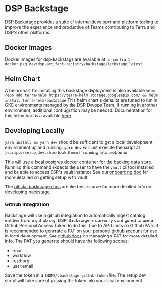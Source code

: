 # DSP Backstage

DSP Backstage provides a suite of internal developer and platform tooling to improve the experience
and productive of Teams contributing to Terra and DSP's other platforms.

## Docker Images

Docker Images for dsp-backstage are available at `us-central1-docker.pkg.dev/dsp-artifact-registry/backstage/backstage:latest`

## Helm Chart

A helm chart for installing this backstage deployment is also available
`helm repo add terra-helm https://terra-helm.storage.googleapis.com/ && helm install terra-helm/backstage`
This helm chart's defaults are tuned to run in GKE environments managed by the DSP Devops Team. If running in another
environment, additional confiugration may be needed. Documentation for this helmchart is a available [here](https://github.com/broadinstitute/terra-helmfile/tree/master/charts/backstage)

## Developing Locally

`yarn install && yarn dev` should be sufficient to get a local development environment up and running.
`yarn dev` will just execute the script at `/scripts/setup_dev.sh` so look there if running into problems


This will use a local postgres docker container for the backing data store. Running this command expects
the user to have the `vault` cli tool installed and be able to access DSP's vault instance See our [onboarding doc](https://docs.google.com/document/d/11pZE-GqeZFeSOG0UpGg_xyTDQpgBRfr0MLxpxvvQgEw/edit#heading=h.trehvi2yr632)
for more detailed on getting setup with vault.

The [official backstage docs](https://backstage.io/docs/overview/what-is-backstage/) are the best source for more detailed info on developing backstage.

### Github Integration

Backstage will use a github integration to automatically ingest catalog entities from a github org. DSP-Backstage is currently configured to use
a Github Personal Access Token to do this. Due to API Limits on Github PATs it is recommended to generate a PAT on your personal github account for use in local
development. See [github docs](https://docs.github.com/en/authentication/keeping-your-account-and-data-secure/managing-your-personal-access-tokens) on managing a PAT
for more detailed info.
The PAT you generate should have the following scopes:
- repo
- workflow
- read:org
- user:email

Save the token in a `$HOME/.backstage-github-token` file. The setup dev script will take care of passing the token into your local environment
